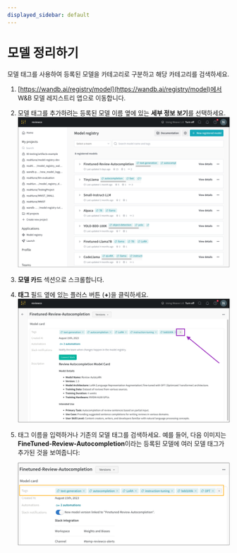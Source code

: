 ```yaml
---
displayed_sidebar: default
---
```


# 모델 정리하기

모델 태그를 사용하여 등록된 모델을 카테고리로 구분하고 해당 카테고리를 검색하세요.

1. [https://wandb.ai/registry/model](https://wandb.ai/registry/model)에서 W&B 모델 레지스트리 앱으로 이동합니다.
2. 모델 태그를 추가하려는 등록된 모델 이름 옆에 있는 **세부 정보 보기**를 선택하세요.
    ![](/images/models/organize-models-model-reg-landing.png)
2. **모델 카드** 섹션으로 스크롤합니다.
3. **태그** 필드 옆에 있는 플러스 버튼 (**+**)을 클릭하세요.
![](/images/models/organize-models-seleticon.png)
4. 태그 이름을 입력하거나 기존의 모델 태그를 검색하세요.
    예를 들어, 다음 이미지는 **FineTuned-Review-Autocompletion**이라는 등록된 모델에 여러 모델 태그가 추가된 것을 보여줍니다:

    ![](/images/models/model-tags-modelregview.png)